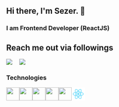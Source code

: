 ##  Hi there, I'm Sezer. 🙂

### I am Frontend Developer (ReactJS)

##  Reach me out via followings

[<img  width="35" src="https://img.icons8.com/cute-clipart/344/linkedin.png" align="left" />](https://www.linkedin.com/in/sezerdogru/)
[<img  width="35" src="https://img.icons8.com/bubbles/344/gmail-new.png" align="left" />](mailto:sezer.dogru91@gmail.com)

<br /> 

### Technologies

<img align="left"  src="https://img.icons8.com/nolan/344/html-5.png" width="35" height="35" />
<img align="left" src="https://img.icons8.com/external-tal-revivo-color-tal-revivo/344/external-cascading-style-sheets-language-used-for-describing-the-presentation-of-a-document-logo-color-tal-revivo.png" width="35" height="35" />
<img align="left" src="https://img.icons8.com/color/344/javascript--v1.png" width="35" height="35" />  
<img align="left" src="https://img.icons8.com/color/344/sass.png" width="35" height="35" />
<img align="left" src="https://img.icons8.com/color/344/git.png" width="35" height="35" />
<img align="left" src="https://raw.githubusercontent.com/github/explore/80688e429a7d4ef2fca1e82350fe8e3517d3494d/topics/react/react.png" width="35" height="35" />

<br /> 
